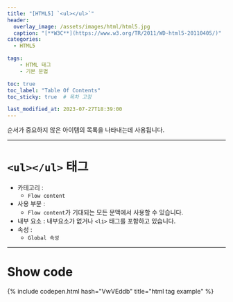 ```yaml
---
title: "[HTML5] `<ul></ul>`"
header:
  overlay_image: /assets/images/html/html5.jpg
  caption: "[**W3C**](https://www.w3.org/TR/2011/WD-html5-20110405/)"
categories:
  - HTML5

tags:
    - HTML 태그
    - 기본 문법

toc: true
toc_label: "Table Of Contents"
toc_sticky: true  # 목차 고정

last_modified_at: 2023-07-27T18:39:00
---
```


순서가 중요하지 않은 아이템의 목록을 나타내는데 사용됩니다.

---

# `<ul></ul>` 태그

- 카테고리 : 
  - `Flow content`
- 사용 부분 : 
  - `Flow content`가 기대되는 모든 문맥에서 사용할 수 있습니다.
- 내부 요소 : 내부요소가 없거나 `<li>` 태그를 포함하고 있습니다.
- 속성 : 
  - `Global 속성`

---

# Show code
{% include codepen.html hash="VwVEddb" title="html tag example" %}